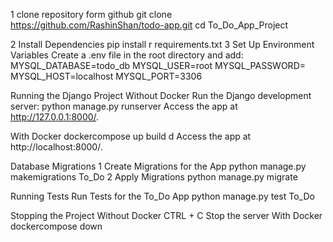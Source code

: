 1 clone repository form github
git clone https://github.com/RashinShan/todo-app.git
cd To_Do_App_Project

2 Install Dependencies
pip install r requirements.txt
3 Set Up Environment Variables
Create a .env file in the root directory and add:
MYSQL_DATABASE=todo_db
MYSQL_USER=root
MYSQL_PASSWORD=
MYSQL_HOST=localhost
MYSQL_PORT=3306

Running the Django Project
Without Docker
Run the Django development server:
python manage.py runserver
Access the app at http://127.0.0.1:8000/.

With Docker
dockercompose up build d
Access the app at http://localhost:8000/.




Database Migrations
1️ Create Migrations for the App
python manage.py makemigrations To_Do
2️ Apply Migrations
python manage.py migrate

 Running Tests
Run Tests for the To_Do App
python manage.py test To_Do


 Stopping the Project
Without Docker
CTRL + C    Stop the server
With Docker
dockercompose down





